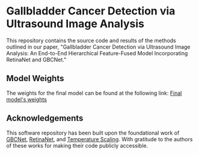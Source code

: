 # Gallbladder Cancer Detection via Ultrasound Image Analysis

This repository contains the source code and results of the methods outlined in our paper, "Gallbladder Cancer Detection via Ultrasound Image Analysis:
An End-to-End Hierarchical Feature-Fused Model Incorporating RetinaNet and GBCNet." 

## Model Weights

The weights for the final model can be found at the following link: [Final model's weights](https://drive.google.com/file/d/1k7409LvQ0RCaSHmBrncmAos4FXK34aqC/view?usp=sharing)

## Acknowledgements

This software repository has been built upon the foundational work of 
[GBCNet](https://github.com/sbasu276/GBCNet),
[RetinaNet](https://pytorch.org/vision/main/models/generated/torchvision.models.detection.retinanet_resnet50_fpn_v2.html#retinanet-resnet50-fpn-v2),
and [Temperature Scaling](https://github.com/gpleiss/temperature_scaling). With gratitude to the authors of these works for making their code publicly accessible.
